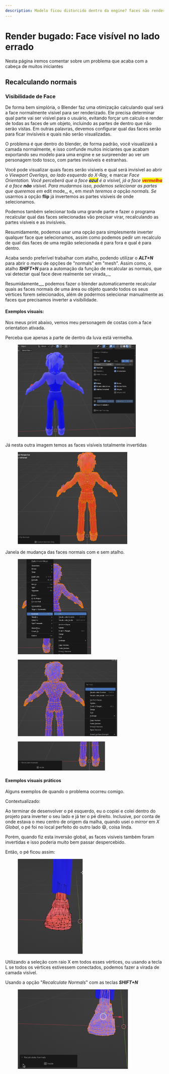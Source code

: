 ```yaml
---
description: Modelo ficou distorcido dentro da engine? faces não renderizadas?
---
```


# Render bugado: Face visível no lado errado

Nesta página iremos comentar sobre um problema que acaba com a cabeça de muitos iniciantes

## Recalculando normais

### Visibilidade de Face

De forma bem simplória, o Blender faz uma otimização calculando qual será a face normalmente visível para ser renderizado. Ele precisa determinar qual parte vai ser visível para o usuário, evitando forçar um calculo e render de todas as faces de um objeto, incluindo as partes de dentro que não serão vistas. Em outras palavras, devemos configurar qual das faces serão para ficar invisíveis e quais não serão visualizadas.

O problema é que dentro do blender, de forma padrão, você visualizará a camada normalmente, e isso confunde muitos iniciantes que acabam exportando seu modelo para uma engine e se surpreender ao ver um personagem todo tosco, com partes invisíveis e estranhas.&#x20;

Você pode visualizar quais faces serão visíveis e qual será invisível ao abrir o _Viewport Overlays, ao lado esquerdo do X-Ray,_ e marcar _Face Orientation. Você perceberá que a face <mark style="color:blue;">**azul**</mark> é a visível, já a face <mark style="color:red;">**vermelha**</mark> é a face **não** visível. Para mudarmos isso, podemos selecionar as partes que queremos em_ edit mode_, e_ em _mesh teremos a_ opção _normals. Se_ usarmos a opção **flip** já invertemos as partes visíveis de onde selecionamos.&#x20;

Podemos também selecionar toda uma grande parte e fazer o programa recalcular qual das faces selecionadas vão precisar virar, recalculando as partes visíveis e as invisíveis.&#x20;

Resumidamente, podemos usar uma opção para simplesmente inverter qualquer face que selecionamos, assim como podemos pedir um recalculo de qual das faces de uma região selecionada é para fora e qual é para dentro.

Acaba sendo preferível trabalhar com atalho, podendo utilizar o _**ALT+N**_ para abrir o _menu_ de opções de "normals" em "mesh". Assim como, o atalho _**SHIFT+N**_ para a automação da função de recalcular as normais, que vai detectar qual face deve realmente ser virada_._

Resumidamente_,_ podemos fazer o blender automaticamente recalcular quais as faces normais de uma área ou objeto quando todos os seus vértices forem selecionados, além de podermos selecionar manualmente as faces que precisamos inverter a visibilidade.

#### Exemplos visuais:

Nos meus print abaixo, vemos meu personagem de costas com a face orientation ativada.&#x20;

Perceba que apenas a parte de dentro da luva está vermelha.

<figure><img src="../../../../.gitbook/assets/image (2).png" alt="" width="375"><figcaption></figcaption></figure>

Já nesta outra imagem temos as faces visíveis totalmente invertidas

<figure><img src="../../../../.gitbook/assets/image (11).png" alt="" width="348"><figcaption></figcaption></figure>

Janela de mudança das faces normais com e sem atalho.

<figure><img src="../../../../.gitbook/assets/image (5).png" alt="" width="233"><figcaption></figcaption></figure>

<figure><img src="../../../../.gitbook/assets/image (16).png" alt="" width="316"><figcaption></figcaption></figure>

<figure><img src="../../../../.gitbook/assets/image (3).png" alt="" width="277"><figcaption></figcaption></figure>

#### Exemplos visuais práticos

Alguns exemplos de quando o problema ocorreu comigo.

Contextualizado:

Ao terminar de desenvolver o pé esquerdo, eu o copiei e colei dentro do projeto para inverter o seu lado e já ter o pé direito. Inclusive, por conta de onde estava o meu centro de origem da malha, quando usei o _mirror_ em _X Global_, o pé foi no local perfeito do outro lado :smile:, coisa linda.&#x20;

Porém, quando fiz esta inversão global, as faces visíveis também foram invertidas e isso poderia muito bem passar despercebido.&#x20;

Então, o pé ficou assim:

<figure><img src="../../../../.gitbook/assets/image (13).png" alt="" width="206"><figcaption></figcaption></figure>

Utilizando a seleção com raio X em todos esses vértices, ou usando a tecla L se todos os vértices estivessem conectados, podemos fazer a virada de camada visível.

Usando a opção "_Recalculate Normals_" com as teclas _**SHIFT+N**_&#x20;

<figure><img src="../../../../.gitbook/assets/image (14).png" alt="" width="350"><figcaption></figcaption></figure>


